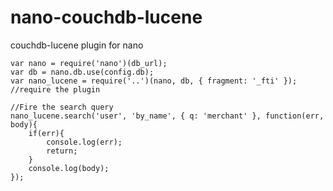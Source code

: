 # nano-couchdb-lucene
couchdb-lucene plugin for nano

```
var nano = require('nano')(db_url);
var db = nano.db.use(config.db);
var nano_lucene = require('..')(nano, db, { fragment: '_fti' }); //require the plugin

//Fire the search query
nano_lucene.search('user', 'by_name', { q: 'merchant' }, function(err, body){
	if(err){
		console.log(err);
		return;
	}
	console.log(body);
});
```
